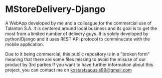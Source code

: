 # MStoreDelivery-Django

A WebApp developed by me and a colleague,for the commercial use of Talanton S.A. 
It is centered around local business and its goal is to get the most from a limited number of delivery guys.
It is solely developed by python/Django and it uses REST API protocol to comminucate with the mobile application.

Due to it being commercial, this public repository is in a "broken form" meaning that there are some files missing to avoid the misuse of our product by 3rd parties
If you want to have further information about this project, you can contact me on kostastsaousis99@gmail.com
